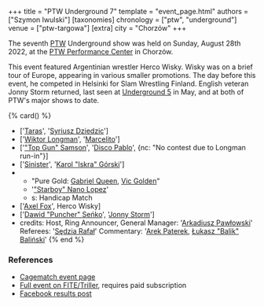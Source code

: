 +++
title = "PTW Underground 7"
template = "event_page.html"
authors = ["Szymon Iwulski"]
[taxonomies]
chronology = ["ptw", "underground"]
venue = ["ptw-targowa"]
[extra]
city = "Chorzów"
+++

The seventh [PTW](@/o/ptw.md) Underground show was held on Sunday, August 28th 2022, at the [PTW Performance Center](@/v/ptw-targowa.md) in Chorzów.

This event featured Argentinian wrestler Herco Wisky. Wisky was on a brief tour of Europe, appearing in various smaller promotions. The day before this event, he competed in Helsinki for Slam Wrestling Finland. English veteran Jonny Storm returned, last seen at [Underground 5](@/e/ptw/2022-05-29-ptw-underground-5.md) in May, and at both of PTW's major shows to date.

{% card() %}
- ['[Taras](@/w/taras.md)', '[Syriusz Dziedzic](@/w/dziedzic.md)']
- ['[Wiktor Longman](@/w/wiktor-longman.md)', '[Marcelito](@/w/marcelito.md)']
- ['["Top Gun" Samson](@/w/samson.md)', '[Disco Pablo](@/w/disco-pablo.md)', {nc: "No
      contest due to Longman run-in"}]
- ['[Sinister](@/w/sinister.md)', '[Karol "Iskra" Górski](@/w/iskra.md)']
- - "Pure Gold: [Gabriel Queen](@/w/gabriel-queen.md), [Vic Golden](@/w/vic-golden.md)"
  - '["Starboy" Nano Lopez](@/w/nano-lopez.md)'
  - s: Handicap Match
- ['[Axel Fox](@/w/axel-fox.md)', Herco Wisky]
- ['[Dawid "Puncher" Seńko](@/w/puncher.md)', '[Jonny Storm](@/w/jonny-storm.md)']
- credits:
    Host, Ring Announcer, General Manager: '[Arkadiusz Pawłowski](@/w/pan-pawlowski.md)'
    Referees: '[Sędzia Rafał](@/w/alex-brave.md)'
    Commentary: '[Arek Paterek](@/w/arek-paterek.md), [Łukasz "Balik" Baliński](@/w/lukasz-balinski.md)'
{% end %}

### References

* [Cagematch event page](https://www.cagematch.net/?id=1&nr=348785)
* [Full event on FITE/Triller](https://www.trillertv.com/watch/kinguin-ptw-underground-7-pl/2pbtx/), requires paid subscription
* [Facebook results post](https://www.facebook.com/PrimeTimeWrestlingPL/posts/pfbid02ZMKmGfBYkiCfbPRYzKqfidLMK8FqMwJSWMyjW41u28DmQGBDhKBXVcWMZ6kRWRLVl)
